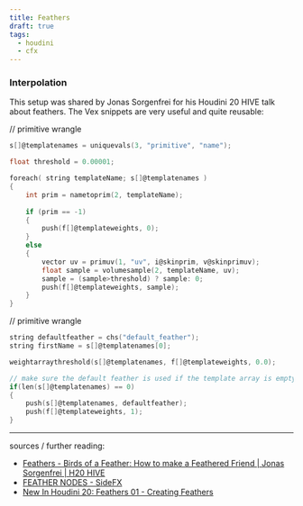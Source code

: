```yaml
---
title: Feathers
draft: true
tags:
  - houdini
  - cfx
---
```

### Interpolation

This setup was shared by Jonas Sorgenfrei for his Houdini 20 HIVE talk about feathers. The Vex snippets are very useful and quite reusable:

// primitive wrangle

```C
s[]@templatenames = uniquevals(3, "primitive", "name");

float threshold = 0.00001;

foreach( string templateName; s[]@templatenames )
{
    int prim = nametoprim(2, templateName);
    
    if (prim == -1) 
    {
        push(f[]@templateweights, 0);    
    } 
    else 
    {
        vector uv = primuv(1, "uv", i@skinprim, v@skinprimuv);
        float sample = volumesample(2, templateName, uv);
        sample = (sample>threshold) ? sample: 0;
        push(f[]@templateweights, sample);
    }
}
```

// primitive wrangle

```C
string defaultfeather = chs("default_feather");
string firstName = s[]@templatenames[0]; 

weightarraythreshold(s[]@templatenames, f[]@templateweights, 0.0);

// make sure the default feather is used if the template array is empty
if(len(s[]@templatenames) == 0) 
{
    push(s[]@templatenames, defaultfeather);
    push(f[]@templateweights, 1);
}
```

---

sources / further reading:
- [Feathers - Birds of a Feather: How to make a Feathered Friend | Jonas Sorgenfrei | H20 HIVE](https://www.youtube.com/watch?v=K2Rf1Atetjg)
- [FEATHER NODES - SideFX](https://www.sidefx.com/tutorials/feather-nodes/)
- [New In Houdini 20: Feathers 01 - Creating Feathers](https://www.youtube.com/watch?v=pOjHpX0NOi4)